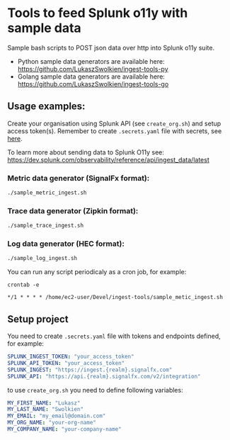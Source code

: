 # Tools to feed Splunk o11y with sample data
Sample bash scripts to POST json data over http into Splunk o11y suite. 

* Python sample data generators are available here: https://github.com/LukaszSwolkien/ingest-tools-py
* Golang sample data generators are available here: https://github.com/LukaszSwolkien/ingest-tools-go

## Usage examples:

Create your organisation using Splunk API (see `create_org.sh`) and setup access token(s).
Remember to create `.secrets.yaml` file with secrets, see [here](#Setup-project).

To learn more about sending data to Splunk O11y see: https://dev.splunk.com/observability/reference/api/ingest_data/latest

### Metric data generator (SignalFx format):
```bash
./sample_metric_ingest.sh
```

### Trace data generator (Zipkin format):
```bash
./sample_trace_ingest.sh
```

### Log data generator (HEC format):
```bash
./sample_log_ingest.sh
```

You can run any script periodicaly as a cron job, for example:

```crontab -e```

```vim
*/1 * * * * /home/ec2-user/Devel/ingest-tools/sample_metic_ingest.sh
```

## Setup project 
You need to create `.secrets.yaml` file with tokens and endpoints defined, for example:

```yaml
SPLUNK_INGEST_TOKEN: "your_access_token"
SPLUNK_API_TOKEN: "your_access_token"
SPLUNK_INGEST: "https://ingest.{realm}.signalfx.com"
SPLUNK_API: "https://api.{realm}.signalfx.com/v2/integration"
```
to use `create_org.sh` you need to define following variables:

```yaml
MY_FIRST_NAME: "Lukasz"
MY_LAST_NAME: "Swolkien"
MY_EMAIL: "my_email@domain.com"
MY_ORG_NAME: "your-org-name"
MY_COMPANY_NAME: "your-company-name"
```
